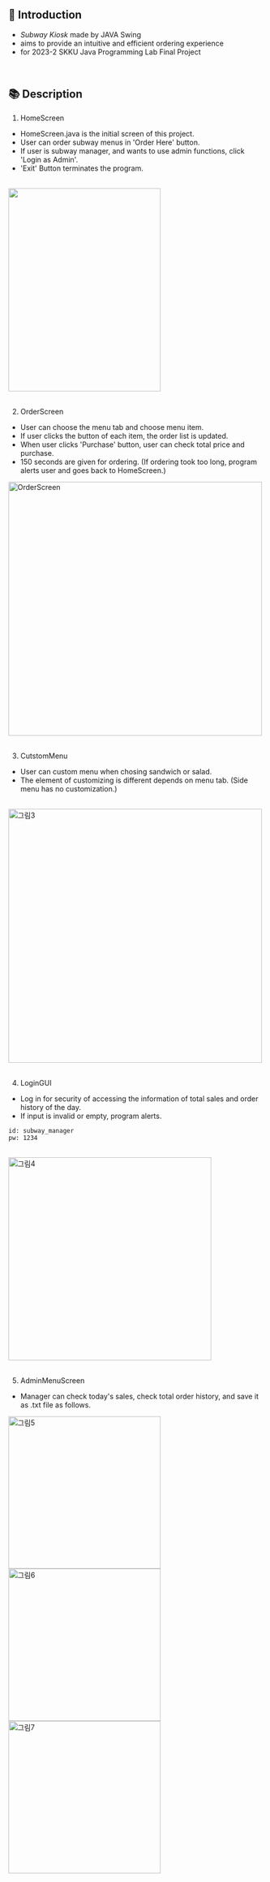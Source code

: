   🥪 **Introduction**
  -------------
  + *Subway Kiosk* made by JAVA Swing
  + aims to provide an intuitive and efficient ordering experience
  + for 2023-2 SKKU Java Programming Lab Final Project
  
  <br/>
  
  📚 **Description**
  -----------------
1. HomeScreen <br/>
 + HomeScreen.java is the initial screen of this project.
 + User can order subway menus in 'Order Here' button.
 + If user is subway manager, and wants to use admin functions, click 'Login as Admin'.
 + 'Exit' Button terminates the program.
 <br/>
<img src = "https://github.com/applepops/java_swing_subway_kiosk/assets/101245685/c3121317-742f-4aa6-afef-d281ed2927de" width="300" height="400"/>
<br/><br/>

2. OrderScreen <br/>

  * User can choose the menu tab and choose menu item.
  * If user clicks the button of each item, the order list is updated.
  * When user clicks 'Purchase' button, user can check total price and purchase.
  * 150 seconds are given for ordering. (If ordering took too long, program alerts user and goes back to HomeScreen.) <br/>
<img width="500" alt="OrderScreen" src="https://github.com/applepops/java_swing_subway_kiosk/assets/101245685/88c3d4b1-eb66-4792-8fe6-a3723fe8b399">
  <br/>  <br/>
  
3. CutstomMenu <br/>

  + User can custom menu when chosing sandwich or salad.
  + The element of customizing is different depends on menu tab. (Side menu has no customization.)
<br/>
<img width="500" alt="그림3" src="https://github.com/applepops/java_swing_subway_kiosk/assets/101245685/f084cbab-2168-43da-b56e-26f7a31139f0">
  <br/>  <br/>
  
4. LoginGUI <br/>

  + Log in for security of accessing the information of total sales and order history of the day.
  + If input is invalid or empty, program alerts.
    
  ```
  id: subway_manager
  pw: 1234
  ```

<br/>
<img width="400" alt="그림4" src="https://github.com/applepops/java_swing_subway_kiosk/assets/101245685/70f3d556-33a6-4c44-b55b-3dc3ccb39fcd">
  <br/>  <br/>
  
5. AdminMenuScreen <br/>

+ Manager can check today's sales, check total order history, and save it as .txt file as follows.
<img width="300" alt="그림5" src="https://github.com/applepops/java_swing_subway_kiosk/assets/101245685/69960d5c-d27c-4384-b104-78de6f7a195a">
  <br/>
<img width="300" alt="그림6" src="https://github.com/applepops/java_swing_subway_kiosk/assets/101245685/efa3544d-68b5-4919-96e7-6aa40a4ad8d6">
<br/>
<img width="300" alt="그림7" src="https://github.com/applepops/java_swing_subway_kiosk/assets/101245685/a46fbbeb-c958-4053-b3cd-3d21371ac3e0">
<br/>

